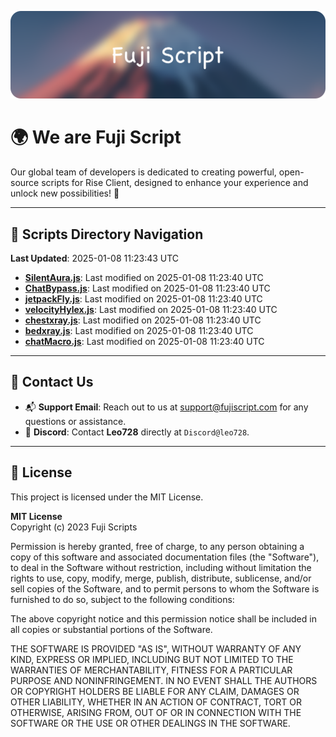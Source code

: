 ![Banner](.github/b.webp)

# 🌍 **We are Fuji Script**

Our global team of developers is dedicated to creating powerful, open-source scripts for Rise Client, designed to enhance your experience and unlock new possibilities! 🌟

---
<!-- SCRIPTS_NAVIGATION_START -->
## 📂 **Scripts Directory Navigation**

**Last Updated**: 2025-01-08 11:23:43 UTC

- **[SilentAura.js](scripts/SilentAura.js)**: Last modified on 2025-01-08 11:23:40 UTC
- **[ChatBypass.js](scripts/ChatBypass.js)**: Last modified on 2025-01-08 11:23:40 UTC
- **[jetpackFly.js](scripts/jetpackFly.js)**: Last modified on 2025-01-08 11:23:40 UTC
- **[velocityHylex.js](scripts/velocityHylex.js)**: Last modified on 2025-01-08 11:23:40 UTC
- **[chestxray.js](scripts/chestxray.js)**: Last modified on 2025-01-08 11:23:40 UTC
- **[bedxray.js](scripts/bedxray.js)**: Last modified on 2025-01-08 11:23:40 UTC
- **[chatMacro.js](scripts/chatMacro.js)**: Last modified on 2025-01-08 11:23:40 UTC

<!-- SCRIPTS_NAVIGATION_END -->

---

## 💬 **Contact Us**  
- 📬 **Support Email**: Reach out to us at [support@fujiscript.com](mailto:support@fujiscript.com) for any questions or assistance.  
- 💬 **Discord**: Contact **Leo728** directly at `Discord@leo728`.

---

## 📜 **License**

This project is licensed under the MIT License.  

**MIT License**  
Copyright (c) 2023 Fuji Scripts  

Permission is hereby granted, free of charge, to any person obtaining a copy of this software and associated documentation files (the "Software"), to deal in the Software without restriction, including without limitation the rights to use, copy, modify, merge, publish, distribute, sublicense, and/or sell copies of the Software, and to permit persons to whom the Software is furnished to do so, subject to the following conditions:  

The above copyright notice and this permission notice shall be included in all copies or substantial portions of the Software.  

THE SOFTWARE IS PROVIDED "AS IS", WITHOUT WARRANTY OF ANY KIND, EXPRESS OR IMPLIED, INCLUDING BUT NOT LIMITED TO THE WARRANTIES OF MERCHANTABILITY, FITNESS FOR A PARTICULAR PURPOSE AND NONINFRINGEMENT. IN NO EVENT SHALL THE AUTHORS OR COPYRIGHT HOLDERS BE LIABLE FOR ANY CLAIM, DAMAGES OR OTHER LIABILITY, WHETHER IN AN ACTION OF CONTRACT, TORT OR OTHERWISE, ARISING FROM, OUT OF OR IN CONNECTION WITH THE SOFTWARE OR THE USE OR OTHER DEALINGS IN THE SOFTWARE.  

